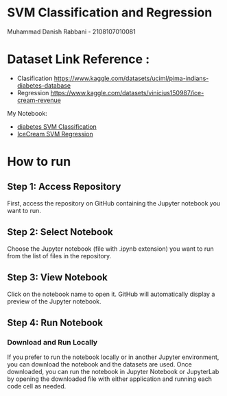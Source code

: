 # SVM Classification and Regression

Muhammad Danish Rabbani - 2108107010081

# Dataset Link Reference :

- Clasification https://www.kaggle.com/datasets/uciml/pima-indians-diabetes-database
- Regression https://www.kaggle.com/datasets/vinicius150987/ice-cream-revenue

My Notebook:

- [diabetes SVM Classification](diabetes_SVM_Categorical.ipynb)
- [IceCream SVM Regression](IceCream_SVM_Regresion.ipynb)

# How to run

## Step 1: Access Repository

First, access the repository on GitHub containing the Jupyter notebook you want to run.

## Step 2: Select Notebook

Choose the Jupyter notebook (file with .ipynb extension) you want to run from the list of files in the repository.

## Step 3: View Notebook

Click on the notebook name to open it. GitHub will automatically display a preview of the Jupyter notebook.

## Step 4: Run Notebook

### Download and Run Locally

If you prefer to run the notebook locally or in another Jupyter environment, you can download the notebook and the datasets are used. Once downloaded, you can run the notebook in Jupyter Notebook or JupyterLab by opening the downloaded file with either application and running each code cell as needed.
